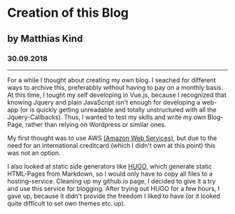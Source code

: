 # Creation of this Blog
## by Matthias Kind
### 30.09.2018
------------------------

For a while I thought about creating my own blog.
I seached for different ways to archive this, preferabbly without having to pay on a monthly basis.
At this time, I tought my self developing in Vue.js, because I recognized that knowing Jquery and plain JavaScript isn't enough for developing a web-app (or is quickly getting unreadable and totally unstructured with all the Jquery-Callbacks).
Thus, I wanted to test my skills and write my own Blog-Page, rather than relying on Wordpress or similar ones.

My first thought was to use AWS [(Amazon Web Services)](https://aws.amazon.com "AWS main page"), but due to the need for an international creditcard (which I didn't own at this point) this was not an option.

I also looked at static side generators like [HUGO](https://gohugo.io/ "Hugo developer page"), which generate static HTML-Pages from Markdown, so I would only have to copy all files to a hosting-service. Cleaning up my github.io page, I decided to give it a try and use this service for blogging. After trying out HUGO for a few hours, I gave up, because it didn't provide the freedom I liked to have (or it looked quite difficult to set own themes etc. up).

